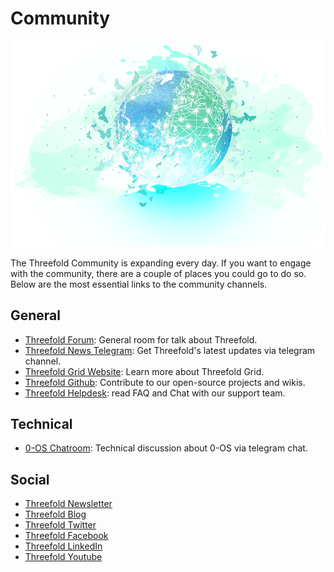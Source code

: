 # Community
![](./img/header.png)

The Threefold Community is expanding every day. If you want to engage with the community, there are a couple of places you could go to do so. Below are the most essential links to the community channels.

## General
- [Threefold Forum](forum.Threefold.io/): General room for talk about Threefold.
- [Threefold News Telegram](https://t.me/Threefoldnews): Get Threefold's latest updates via telegram channel.
- [Threefold Grid Website](www.Threefold.io/): Learn more about Threefold Grid.
- [Threefold Github](https://github.com/Threefoldfoundation/): Contribute to our open-source projects and wikis.
- [Threefold Helpdesk](https://github.com/Threefoldfoundation/): read FAQ and Chat with our support team.

## Technical
- [0-OS Chatroom](https://t.me/zero_os_tech): Technical discussion about 0-OS via telegram chat.


## Social
- [Threefold Newsletter](https://landing.mailerlite.com/webforms/landing/i3m3q8)
- [Threefold Blog](blog.Threefold.io)
- [Threefold Twitter](https://twitter.com/Threefold_io)
- [Threefold Facebook](https://facebook.com/Threefold.io)
- [Threefold LinkedIn](https://linkedin.com/company/Threefold-foundation/)
- [Threefold Youtube](https://youtube.com/c/ThreefoldFoundation)
